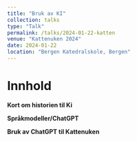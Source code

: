```yaml
---
title: "Bruk av KI"
collection: talks
type: "Talk"
permalink: /talks/2024-01-22-katten
venue: "Kattenuken 2024"
date: 2024-01-22
location: "Bergen Katedralskole, Bergen"
---
```


# Innhold

**Kort om historien til Ki**

**Språkmodeller/ChatGPT**

**Bruk av ChatGPT til Kattenuken**

